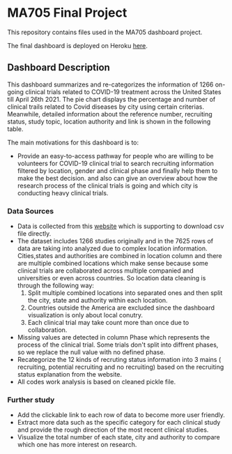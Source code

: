 # MA705 Final Project

This repository contains files used in the MA705 dashboard project.

The final dashboard is deployed on Heroku [here](https://volunteer-covid-clinical-trial.herokuapp.com/).

## Dashboard Description

This dashboard summarizes and re-categorizes the information of 1266 on-going clinical trials related to COVID-19 treatment across the United States till April 26th 2021. The pie chart displays the percentage and number of clinical trails related to Covid diseases by city using certain criterias. Meanwhile, detailed information about the reference number, recruiting status, study topic, location authority and link is shown in the following table.

The main motivations for this dashboard is to:
 - Provide an easy-to-access pathway for people who are willing to be volunteers for COVID-19 clinical trial  to search recruiting information filtered by location, gender and clinical phase and finally help them to make the best decision.
and also can give an overview about how the research process of the clinical trials is going and which city is conducting heavy clinical trials. 

### Data Sources

- Data is collected from this [website](https://clinicaltrials.gov/) which is supporting to download csv file directly. 
- The dataset includes 1266 studies originally and in the 7625 rows of data are taking into analyzed due to complex location information. Cities,states and authorities are combined in location column and there are multiple combined locations which make sense because some clinical trials are collaborated across multiple companied and universities or even across countries. So location data cleaning is through the following way:
   1. Split multiple combined locations into separated ones and then split the city, state and authority within each location.
   2. Countries outside the America are excluded since the dashboard visualization is only about local conutry. 
   3. Each clinical trial may take count more than once due to collaboration.
- Missing values are detected in column Phase which represents the process of the clinical trial. Some trials don't split into diffrent phases, so we replace the null value with no defined phase.
- Recategorize the 12 kinds of recruting status information into 3 mains ( recruiting, potential recruiting and no recruiting) based on the recruiting status explanation from the website.
- All codes work analysis is based on cleaned pickle file.

### Further study
- Add the clickable link to each row of data to become more user friendly.
- Extract more data such as the specific category for each clinical study and provide the rough direction of the most recent clinical studies.
- Visualize the total number of each state, city and authority to compare which one has more interest on research.

